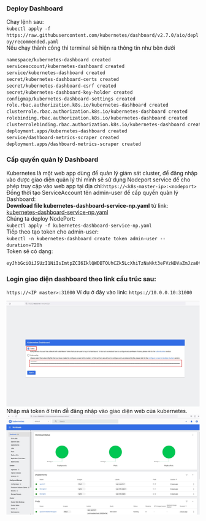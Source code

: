 ### Deploy Dashboard
Chạy lệnh sau:  
`kubectl apply -f https://raw.githubusercontent.com/kubernetes/dashboard/v2.7.0/aio/deploy/recommended.yaml`  
Nếu chạy thành công thì terminal sẽ hiện ra thông tin như bên dưới  
```sh
namespace/kubernetes-dashboard created  
serviceaccount/kubernetes-dashboard created  
service/kubernetes-dashboard created  
secret/kubernetes-dashboard-certs created  
secret/kubernetes-dashboard-csrf created  
secret/kubernetes-dashboard-key-holder created  
configmap/kubernetes-dashboard-settings created  
role.rbac.authorization.k8s.io/kubernetes-dashboard created  
clusterrole.rbac.authorization.k8s.io/kubernetes-dashboard created  
rolebinding.rbac.authorization.k8s.io/kubernetes-dashboard created  
clusterrolebinding.rbac.authorization.k8s.io/kubernetes-dashboard created  
deployment.apps/kubernetes-dashboard created  
service/dashboard-metrics-scraper created  
deployment.apps/dashboard-metrics-scraper created    
```
### Cấp quyền quản lý Dashboard
Kubernetes là một web app dùng để quản lý giám sát cluster, để đăng nhập vào được giao diện quản lý thì mình sẽ sử dụng Nodeport service để cho phép truy cập vào web app tại địa chỉ:`https://<k8s-master-ip>:<nodeport>` Đồng thời tạo ServiceAccount tên admin-user để cấp quyền quản lý Dashboard:  
**Download file kubernetes-dashboard-service-np.yaml** từ link: [kubernetes-dashboard-service-np.yaml](/yaml/kubernetes-dashboard-service-np.yaml)  
Chúng ta deploy NodePort:  
`kubectl apply -f kubernetes-dashboard-service-np.yaml`  
Tiếp theo tạo token cho admin-user:  
`kubectl -n kubernetes-dashboard create token admin-user --duration=720h`  
Token sẽ có dạng: 
```sh
eyJhbGciOiJSUzI1NiIsImtpZCI6IklQWDBTOUhCZk5LcXhiTzNaNkt3eFVzNDVaZmJza0tnRXZBdGRCdWZ5MjgifQ.eyJhdWQiOlsiaHR0cHM6Ly9rdWJlcm5ldGVzLmRlZmF1bHQuc3ZjLmNsdXN0ZXIubG9jYWwiXSwiZXhwIjoxNjc5OTM4NTgwLCJpYXQiOjE2Nzk5MzQ5ODAsImlzcyI6Imh0dHBzOi8va3ViZXJuZXRlcy5kZWZhdWx0LnN2Yy5jbHVzdGVyLmxvY2FsIiwia3ViZXJuZXRlcy5pbyI6eyJuYW1lc3BhY2UiOiJrdWJlcm5ldGVzLWRhc2hib2FyZCIsInNlcnZpY2VhY2NvdW50Ijp7Im5hbWUiOiJhZG1pbi11c2VyIiwidWlkIjoiYjUwY2EwZjItYmUwZS00YTlhLWEyZmQtMjQzMzRkYzgxZDc4In19LCJuYmYiOjE2Nzk5MzQ5ODAsInN1YiI6InN5c3RlbTpzZXJ2aWNlYWNjb3VudDprdWJlcm5ldGVzLWRhc2hib2FyZDphZG1pbi11c2VyIn0.D1HhrSeurT8exw0ds12R_rqqFaeJG4F021jdxz8ETN8wWWBze44weWD6rSBmsTP7RJ_CHZF88lFsnqJnVcTvETiyltQa3CV2ffYdnS9A5MI-6uZNks33E2FM3KCWk-u7egVUMErCDaV5awTWx3O0xPCXIc3OD-gXKvl_UZM4B1GQUlvZS65EqdE4gYIGfqPJhTodq6GpsmWvtv3gzZZWqk-SMRzDNkAGoqXJzQjP0Rlomh9nn0rFj6hGph8gzaOFydEs9WkK-pd59VTvgxXm-GTAhP44BNDV84TjqNgtCBwhCjuWNhfr8uSkybEcukc1UIhi-IeICxFj0LE087KGkA
```  
### Login giao diện dashboard theo link cấu trúc sau:  
`https://<IP master>:31000` 
Ví dụ ở đây vào link: `https://10.0.0.10:31000`  

<img src="/images/dashboard.jpg">  
Nhập mã token ở trên đễ đăng nhập vào giao diện web của kubernetes.  

<img src="/images/dashboard1.jpg">  












